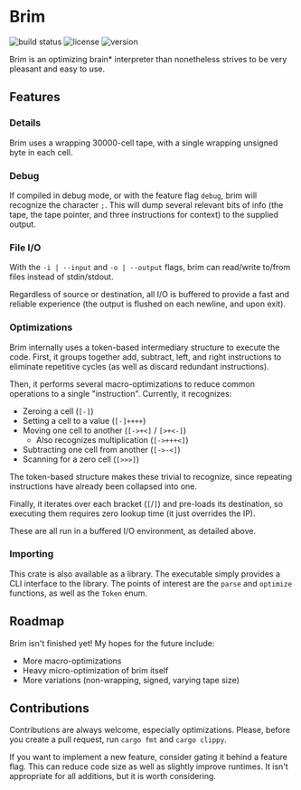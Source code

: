 # Brim

![build status](https://github.com/kyllingene/brim/actions/workflows/rust.yml/badge.svg)
![license](https://img.shields.io/crates/l/brim)
![version](https://img.shields.io/crates/v/brim)

Brim is an optimizing brain* interpreter than nonetheless strives to be very
pleasant and easy to use.

## Features

### Details

Brim uses a wrapping 30000-cell tape, with a single wrapping unsigned byte in
each cell.

### Debug

If compiled in debug mode, or with the feature flag `debug`, brim will
recognize the character `;`. This will dump several relevant bits of info
(the tape, the tape pointer, and three instructions for context) to
the supplied output.

### File I/O

With the `-i | --input` and `-o | --output` flags, brim can read/write to/from
files instead of stdin/stdout.

Regardless of source or destination, all I/O is buffered to provide a fast and
reliable experience (the output is flushed on each newline, and upon exit).

### Optimizations

Brim internally uses a token-based intermediary structure to execute the code.
First, it groups together add, subtract, left, and right instructions to
eliminate repetitive cycles (as well as discard redundant instructions).

Then, it performs several macro-optimizations to reduce common operations to
a single "instruction". Currently, it recognizes:

- Zeroing a cell (`[-]`)
- Setting a cell to a value (`[-]++++`)
- Moving one cell to another (`[->+<]` / `[>+<-]`)
    - Also recognizes multiplication (`[->+++<]`)
- Subtracting one cell from another (`[->-<]`)
- Scanning for a zero cell (`[>>>]`)

The token-based structure makes these trivial to recognize, since repeating
instructions have already been collapsed into one.

Finally, it iterates over each bracket (`[`/`]`) and pre-loads its destination,
so executing them requires zero lookup time (it just overrides the IP).

These are all run in a buffered I/O environment, as detailed above.

### Importing

This crate is also available as a library. The executable simply provides a CLI
interface to the library. The points of interest are the `parse` and `optimize`
functions, as well as the `Token` enum.

## Roadmap

Brim isn't finished yet! My hopes for the future include:

- More macro-optimizations
- Heavy micro-optimization of brim itself
- More variations (non-wrapping, signed, varying tape size)

## Contributions

Contributions are always welcome, especially optimizations. Please, before you
create a pull request, run `cargo fmt` and `cargo clippy`.

If you want to implement a new feature, consider gating it behind a feature
flag. This can reduce code size as well as slightly improve runtimes. It isn't
appropriate for all additions, but it is worth considering.
